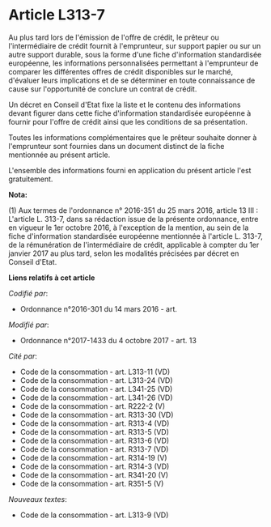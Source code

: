 # Article L313-7

Au plus tard lors de l'émission de l'offre de crédit, le prêteur ou l'intermédiaire de crédit       fournit à l'emprunteur,
sur support papier ou sur un autre support durable, sous la forme d'une fiche d'information standardisée européenne, les
informations personnalisées permettant à l'emprunteur de comparer les différentes offres de crédit disponibles sur le marché,
d'évaluer leurs implications et de se déterminer en toute connaissance de cause sur l'opportunité de conclure un contrat de
crédit. 

Un décret en Conseil d'Etat fixe la liste et le contenu des informations devant figurer dans cette fiche d'information
standardisée européenne à fournir pour l'offre de crédit ainsi que les conditions de sa présentation. 

Toutes les informations complémentaires que le prêteur souhaite donner à l'emprunteur sont fournies dans un document distinct
de la fiche mentionnée au présent article. 

L'ensemble des informations fourni en application du présent article l'est gratuitement.

**Nota:**

(1) Aux termes de l'ordonnance n° 2016-351 du 25 mars 2016, article 13 III : L'article L. 313-7, dans sa rédaction issue de
la présente ordonnance, entre en vigueur le 1er octobre 2016, à l'exception de la mention, au sein de la fiche d'information
standardisée européenne mentionnée à l'article L. 313-7, de la rémunération de l'intermédiaire de crédit, applicable à
compter du 1er janvier 2017 au plus tard, selon les modalités précisées par décret en Conseil d'Etat.

**Liens relatifs à cet article**

_Codifié par_:

  - Ordonnance n°2016-301 du 14 mars 2016 - art.

_Modifié par_:

  - Ordonnance n°2017-1433 du 4 octobre 2017 - art. 13

_Cité par_:

  - Code de la consommation - art. L313-11 (VD)
  - Code de la consommation - art. L313-24 (VD)
  - Code de la consommation - art. L341-25 (VD)
  - Code de la consommation - art. L341-26 (VD)
  - Code de la consommation - art. R222-2 (V)
  - Code de la consommation - art. R313-30 (VD)
  - Code de la consommation - art. R313-4 (VD)
  - Code de la consommation - art. R313-5 (VD)
  - Code de la consommation - art. R313-6 (VD)
  - Code de la consommation - art. R313-7 (VD)
  - Code de la consommation - art. R314-19 (V)
  - Code de la consommation - art. R314-3 (VD)
  - Code de la consommation - art. R341-20 (V)
  - Code de la consommation - art. R351-5 (V)

_Nouveaux textes_:

  - Code de la consommation - art. L313-9 (VD)
